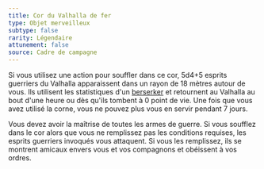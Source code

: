 ```yaml
---
title: Cor du Valhalla de fer
type: Objet merveilleux
subtype: false
rarity: Légendaire
attunement: false
source: Cadre de campagne
---
```

Si vous utilisez une action pour souffler dans ce cor, 5d4+5 esprits guerriers du Valhalla apparaissent dans un rayon de 18 mètres autour de vous. Ils utilisent les statistiques d'un [berserker](/bestiaire/berserker/) et retournent au Valhalla au bout d'une heure ou dès qu'ils tombent à 0 point de vie. Une fois que vous avez utilisé la corne, vous ne pouvez plus vous en servir pendant 7 jours.

Vous devez avoir la maîtrise de toutes les armes de guerre. Si vous soufflez dans le cor alors que vous ne remplissez pas les conditions requises, les esprits guerriers invoqués vous attaquent. Si vous les remplissez, ils se montrent amicaux envers vous et vos compagnons et obéissent à vos ordres.
